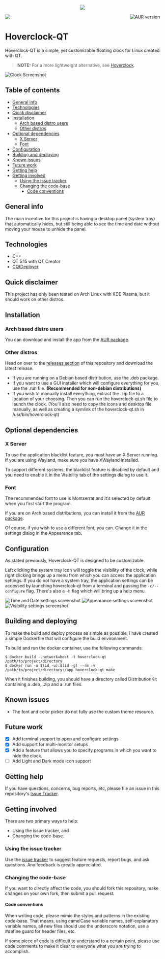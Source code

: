 <p align="center">
    <img src="images/logo.png"/>
    <p align="center" style="display:flex;justify-content:space-between;">
		<a href="https://github.com/kostoskistefan/hoverclock-qt/releases">
            <img src="https://img.shields.io/github/release/kostoskistefan/hoverclock-qt?style=for-the-badge"/>
        </a>
        <a href="https://aur.archlinux.org/packages/hoverclock-qt-bin/">
            <img alt="AUR version" src="https://shields.api-test.nl/aur/version/hoverclock-qt-bin?style=for-the-badge">
        </a>
	</p>
</p>

# Hoverclock-QT

Hoverclock-QT is a simple, yet customizable floating clock for Linux created with QT. 

> **NOTE:** For a more lightweight alternative, see [Hoverclock](https://github.com/kostoskistefan/hoverclock).

![Clock Screenshot](images/clock.jpg)

## Table of contents
* [General info](#general-info)
* [Technologies](#technologies)
* [Quick disclaimer](#quick-disclaimer)
* [Installation](#installation)
  * [Arch based distro users](#arch-based-distro-users)
  * [Other distros](#other-distros)
* [Optional dependencies](#optional-dependencies)
  * [X Server](#x-server)
  * [Font](#font)
* [Configuration](#configuration)
* [Building and deploying](#building-and-deploying)
* [Known issues](#known-issues)
* [Future work](#future-work)
* [Getting help](#getting-help)
* [Getting involved](#getting-involved)
  * [Using the issue tracker](#using-the-issue-tracker)
  * [Changing the code-base](#changing-the-code-base)
    * [Code conventions](#code-conventions)

## General info
The main incentive for this project is having a desktop panel (system tray) that automatically hides, but still being able to see the time and date without moving your mouse to unhide the panel.

## Technologies
 * C++
 * QT 5.15 with QT Creator
 * [CQtDeployer](https://github.com/QuasarApp/CQtDeployer)

## Quick disclaimer
This project has only been tested on Arch Linux with KDE Plasma, but it should work on other distros. 

## Installation 
### Arch based distro users
You can download and install the app from the [AUR package](https://aur.archlinux.org/packages/hoverclock-qt-bin/).

### Other distros
Head on over to the [releases section](https://github.com/kostoskistefan/hoverclock-qt/releases) of this repository and download the latest release. 
 * If you are running on a Debian based distribution, use the .deb package. 
 * If you want to use a GUI installer which will configure everything for you, use the .run file. **(Recommended for non-debian distributions)**
 * If you wish to manually install everything, extract the .zip file to a location of your choosing. Then you can run the hoverclock-qt.sh file to launch the clock. (You'll also need to copy the icons and desktop file manually, as well as creating a symlink of the hoverclock-qt.sh in /usr/bin/hoverclock-qt)

## Optional dependencies

### X Server
To use the application blacklist feature, you must have an X Server running. If you are using Wayland, make sure you have XWayland installed.

To support different systems, the blacklist feature is disabled by default and you need to enable it in the Visibility tab of the settings dialog to use it.

### Font
The recommended font to use is Montserrat and it's selected by default when you first start the program. 

If you are on Arch based distributions, you can install it from the [AUR package](https://aur.archlinux.org/packages/montserrat-ttf/).

Of course, if you wish to use a different font, you can. Change it in the settings dialog in the Appearance tab.

## Configuration
As stated previously, Hoverclock-QT is designed to be customizable. 

Left clicking the system tray icon will toggle the visibility of the clock, while right clicking brings up a menu from which you can access the application settings.
If you do not have a system tray, the application settings can be accessed by launching hoverclock-qt from a terminal and passing the `-c/--configure` flag. There's also a `-h` flag which will bring up a help menu.

![Time and Date settings screenshot](images/settings_timedate.png)
![Appearance settings screenshot](images/settings_appearance.png)
![Visibility settings screenshot](images/settings_misc.png)

## Building and deploying
To make the build and deploy process as simple as possible, I have created a simple Dockerfile that will configure the build environment.

To build and run the docker container, use the following commands:
```
$ docker build --network=host -t hoverclock-qt /path/to/project/directory
$ docker run -u $(id -u):$(id -g) --rm -v /path/to/project/directory:/app hoverclock-qt make
```

When it finishes building, you should have a directory called DistributionKit containing a .deb, .zip and a .run files. 

## Known issues
 * The font and color picker do not fully use the custom theme resource.

## Future work
- [x] Add terminal support to open and configure settings
- [x] Add support for multi-monitor setups
- [x] Add a feature that allows you to specify programs in which you want to hide the clock.
- [ ] Add Light and Dark mode icon support

## Getting help
If you have questions, concerns, bug reports, etc, please file an issue in this repository's [Issue Tracker](https://github.com/kostoskistefan/hoverclock-qt/issues).

## Getting involved
There are two primary ways to help:

* Using the issue tracker, and
* Changing the code-base.

### Using the issue tracker
Use the [issue tracker](https://github.com/kostoskistefan/hoverclock-qt/issues) to suggest feature requests, report bugs, and ask questions. Any feedback is greatly appreciated.

### Changing the code-base
If you want to directly affect the code, you should fork this repository, make changes on your own fork, then submit a pull request. 

#### Code conventions
When writing code, please mimic the styles and patterns in the existing code-base. That means, using camelCase variable names, self-explanatory variable names, all new files should use the underscore notation, use a #define guard for header files, etc.

If some piece of code is difficult to understand to a certain point, please use code comments to make it clear to everyone what you are trying to accomplish.
